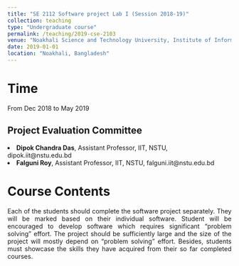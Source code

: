 ```yaml
---
title: "SE 2112 Software project Lab I (Session 2018-19)"
collection: teaching
type: "Undergraduate course"
permalink: /teaching/2019-cse-2103
venue: "Noakhali Science and Technology University, Institute of Information Technology"
date: 2019-01-01
location: "Noakhali, Bangladesh"
---
```


Time
======
From Dec 2018 to May 2019

Project Evaluation Committee
-----
<li>
<b>Dipok Chandra Das</b>, Assistant Professor, IIT, NSTU, dipok.iit@nstu.edu.bd
</li>
<li>
<b>Falguni Roy</b>, Assistant Professor, IIT, NSTU, falguni.iit@nstu.edu.bd
</li>

Course Contents
=======
<p align="justify">Each of the students should complete the software project separately. They will be marked based on their individual software. Student will be encouraged to develop software which requires significant “problem solving” effort. The project should be sufficiently large and the size of the project will mostly depend on “problem solving” effort. Besides, students must showcase the skills they have acquired from their so far completed courses. 
</p>
